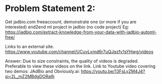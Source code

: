 
# Problem Statement 2:

Get jadbio.com freeaccount,  demonstrate one (or more if you are interested)  end2end ml project in jadbio (no code project) 
Eg:  https://jadbio.com/extract-knowledge-from-your-data-with-jadbio-automl-free/

Links to an external site.
https://www.youtube.com/channel/UCuvLxmd6r7uQJqzfv1sYHwg/videos

Answer:
 Due to size constraints, the quality of videos is degraded. Preferable to view these videos on the link. Link to Youtube video covering two demos: JAdBio and Obviously.ai:
https://youtu.be/13FsLyZM4J4?si=2L_mZ2MBdgDORa9j

